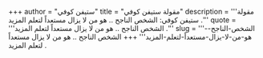 +++
author = "ستيفن كوفي"
title = "مقولة ستيفن كوفي"
description = '''مقولة ستيفن كوفي: الشخص الناجح .. هو من لا يزال مستعداً لتعلم المزيد .'''
quote = '''الشخص الناجح .. هو من لا يزال مستعداً لتعلم المزيد .'''
slug = '''الشخص-الناجح--هو-من-لا-يزال-مستعداً-لتعلم-المزيد'''
+++
الشخص الناجح .. هو من لا يزال مستعداً لتعلم المزيد .
